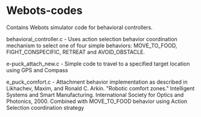 # Webots-codes

Contains Webots simulator code for behavioral controllers. 

behavioral_controller.c - Uses action selection behavior coordination mechanism to select one of four simple behaviors: MOVE_TO_FOOD, 
FIGHT_CONSPECIFIC, RETREAT and AVOID_OBSTACLE.

e-puck_attach_new.c - Simple code to travel to a specified target location using GPS and Compass

e_puck_comfort.c - Attachment behavior implementation as described in Likhachev, Maxim, and Ronald C. Arkin. "Robotic comfort zones." Intelligent Systems and Smart Manufacturing. International Society for Optics and Photonics, 2000.
Combined with MOVE_TO_FOOD behavior using Action Selection coordination strategy
